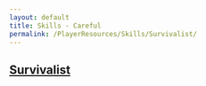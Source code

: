 ```yaml
---
layout: default
title: Skills - Careful
permalink: /PlayerResources/Skills/Survivalist/
---
```

## [Survivalist](#Survivalist)
